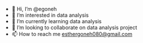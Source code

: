 - 👋 Hi, I’m @egoneh
- 👀 I’m interested in data analysis
- 🌱 I’m currently learning data analysis
- 💞️ I’m looking to collaborate on data analysis project
- 📫 How to reach me esthergoneh080@gmail.com


